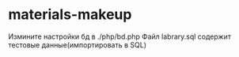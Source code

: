 # materials-makeup

Измините настройки бд в ./php/bd.php
Файл labrary.sql содержит тестовые данные(импортировать в SQL)
